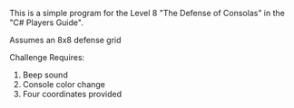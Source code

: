 This is a simple program for the Level 8  "The Defense of Consolas" in the "C# Players Guide".

Assumes an 8x8 defense grid

Challenge Requires:
1) Beep sound
2) Console color change
3) Four coordinates provided
